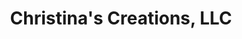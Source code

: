 ---
title: "Christina's Creations, LLC"
url: /gilmanton/christinas-creations-llc/
shop: Andenken
---